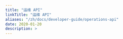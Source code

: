 ```yaml
---
title: "运维 API"
linkTitle: "运维 API"
aliases: "/zh/docs/developer-guide/operations-api"
date: 2020-01-20
description: >
---
```


